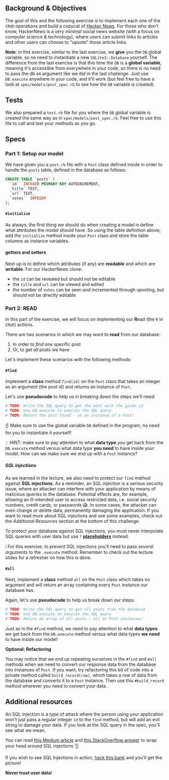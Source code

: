 ## Background & Objectives

The goal of this and the following exercise is to implement each one of the `CRUD` operations and build a copycat of [Hacker News](https://news.ycombinator.com). For those who don't know, HackerNews is a _very minimal_ social news website (with a focus on computer science & technology), where users can submit links to articles and other users can choose to "upvote" those article links.

**Note**: in this exercise, similar to the last exercise, we **give** you the `DB` global variable, so no need to instantiate a new `SQLite3::Database` yourself. The difference from the last exercise is that this time the `DB` is a **global variable**, meaning it's accessible from everywhere in your code, so there is no need to pass the db as argument like we did in the last challenge. Just use `DB.execute` anywhere in your code, and it'll work (but feel free to have a look at `spec/models/post_spec.rb` to see how the `DB` variable is created).

## Tests

We also prepared a `test.rb` file for you where the `DB` global variable is created the same way as in `spec/models/post_spec.rb`. Feel free to use this file to call and test your methods as you go.

## Specs

### Part 1: Setup our model

We have given you a `post.rb` file with a `Post` class defined inside in order to handle the `posts` table, defined in the database as follows:

```sql
CREATE TABLE `posts` (
  `id`  INTEGER PRIMARY KEY AUTOINCREMENT,
  `title` TEXT,
  `url` TEXT,
  `votes`  INTEGER
);
```

#### `#initialize`

As always, the first thing we should do when creating a model is define what attributes the model should have. So using the table definition above, add the `initialize` method inside your `Post` class and store the table columns as instance variables.

#### getters and setters

Next up is to define which attributes (if any) are **readable** and which are **writable**. For our HackerNews clone:

  - the `id` can be revealed but should not be editable
  - the `title` and `url` can be viewed and edited
  - the number of `votes` can be seen and incremented through upvoting, but should not be directly editable

### Part 2: READ

In this part of the exercise, we will focus on implementing our **R**ead (the `R` in `CRUD`) actions.

There are two scenarios in which we may want to **read** from our database:

  1. In order to _find_ one specific post
  2. Or, to get _all_ posts we have

Let's implement these scenarios with the following methods:

#### `#find`

Implement a **class** method `find(id)` on the `Post` class that takes an integer as an argument (the post id) and returns an instance of `Post`.

Let's use **pseudocode** to help us in breaking down the steps we'll need:

```ruby
# TODO: Write the SQL query to get the post with the given id
# TODO: Use DB.execute to execute the SQL query
# TODO: Return the post found - as an instance of a Post!
```

☝️ Make sure to use the global variable `DB` defined in the program, no need for you to instantiate it yourself!

💡 HINT: make sure to pay attention to what **data type** you get back from the `DB.execute` method versus what data type **you need** to have inside your model. How can we make sure we end up with a `Post` instance?

##### SQL injections

As we learned in the lecture, we also need to protect our `find` method against **SQL injections**. As a reminder, an SQL injection is a serious security issue, where an attacker can interfere with your application by means of malicious queries to the database. Potential effects are, for example, allowing an ill-intended user to access restricted data, i.e. social security numbers, credit cards, or passwords 😱. In some cases, the attacker can even change or delete data, permanently damaging the application. If you want to read more about SQL injections and see some examples, check out the _Additional Resources_ section at the bottom of this challenge.

To protect your database against SQL injections, you must never interpolate SQL queries with user data but use `?` [**placeholders**](http://ruby.bastardsbook.com/chapters/sql/#placeholders-sqlite-gem) instead.

ℹ️ For this exercise, to prevent SQL injections you'll need to pass _several arguments_ to the `.execute` method. Remember to check out the lecture slides for a refresher on how this is done.

#### `#all`

Next, implement a **class** method `all` on the `Post` class which takes no argument and will return an array containing every `Post` instance our database has.

Again, let's use **pseudocode** to help us break down our steps:

```ruby
# TODO: Write the SQL query to get all posts from the database
# TODO: Use DB.execute to execute the SQL query
# TODO: Return an array of all posts - all as Post instances!
```

Just as in the `#find` method, we need to pay attention to what **data types** we get back from the `DB.execute` method versus what data types **we need** to have inside our model!

**Optional: Refactoring**

You may notice that we end up repeating ourselves in the `#find` and `#all` methods when we need to convert our response data from the database into instances of `Post`. If you want, try refactoring this bit of code into a private method called `build_record(row)`, which takes a row of data from the database and converts it to a `Post` instance. Then use this `#build_record` method wherever you need to convert your data.


## Additional resources

An SQL injection is a type of attack where the person using your application won't just pass a regular integer `id` to the `find` method, but will add an evil string to damage your data. If you look at the SQL query in the spec, you'll see what we mean.

You can read [this Medium article](https://medium.com/@yelstin.fernandes/how-to-add-items-to-a-database-table-using-ruby-sqlite3-74dcd8f931f9) and [this StackOverflow answer](https://stackoverflow.com/questions/13462112/inserting-ruby-string-into-sqlite#answer-13462218) to wrap your head around SQL injections 👌

If you wish to see SQL Injections in action, [hack this bank](https://www.hacksplaining.com/exercises/sql-injection#/start) and you'll get the picture!

**Never trust user data**!
